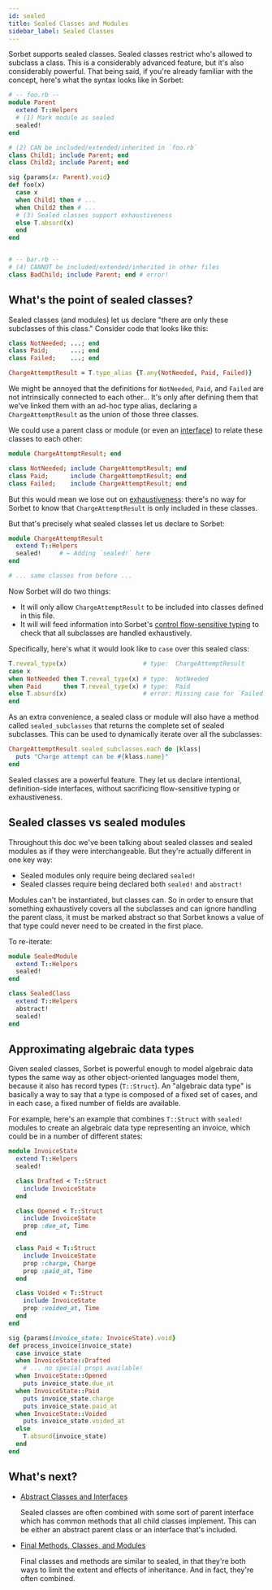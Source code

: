 ```yaml
---
id: sealed
title: Sealed Classes and Modules
sidebar_label: Sealed Classes
---
```


Sorbet supports sealed classes. Sealed classes restrict who's allowed to
subclass a class. This is a considerably advanced feature, but it's also
considerably powerful. That being said, if you're already familiar with the
concept, here's what the syntax looks like in Sorbet:

```ruby
# -- foo.rb --
module Parent
  extend T::Helpers
  # (1) Mark module as sealed
  sealed!
end

# (2) CAN be included/extended/inherited in `foo.rb`
class Child1; include Parent; end
class Child2; include Parent; end

sig {params(x: Parent).void}
def foo(x)
  case x
  when Child1 then # ...
  when Child2 then # ...
  # (3) Sealed classes support exhaustiveness
  else T.absurd(x)
  end
end


# -- bar.rb --
# (4) CANNOT be included/extended/inherited in other files
class BadChild; include Parent; end # error!
```

## What's the point of sealed classes?

Sealed classes (and modules) let us declare "there are only these subclasses of
this class." Consider code that looks like this:

```ruby
class NotNeeded; ...; end
class Paid;      ...; end
class Failed;    ...; end

ChargeAttemptResult = T.type_alias {T.any(NotNeeded, Paid, Failed)}
```

We might be annoyed that the definitions for `NotNeeded`, `Paid`, and `Failed`
are not intrinsically connected to each other... It's only after defining them
that we've linked them with an ad-hoc type alias, declaring a
`ChargeAttemptResult` as the union of those three classes.

We could use a parent class or module (or even an [interface](abstract.md)) to
relate these classes to each other:

```ruby
module ChargeAttemptResult; end

class NotNeeded; include ChargeAttemptResult; end
class Paid;      include ChargeAttemptResult; end
class Failed;    include ChargeAttemptResult; end
```

But this would mean we lose out on [exhaustiveness](exhaustiveness.md): there's
no way for Sorbet to know that `ChargeAttemptResult` is only included in these
classes.

But that's precisely what sealed classes let us declare to Sorbet:

```ruby
module ChargeAttemptResult
  extend T::Helpers
  sealed!     # ← Adding `sealed!` here
end

# ... same classes from before ...
```

Now Sorbet will do two things:

- It will only allow `ChargeAttemptResult` to be included into classes defined
  in this file.
- It will will feed information into Sorbet's
  [control flow-sensitive typing](flow-sensitive.md) to check that all
  subclasses are handled exhaustively.

Specifically, here's what it would look like to `case` over this sealed class:

```ruby
T.reveal_type(x)                     # type:  ChargeAttemptResult
case x
when NotNeeded then T.reveal_type(x) # type:  NotNeeded
when Paid      then T.reveal_type(x) # type:  Paid
else T.absurd(x)                     # error: Missing case for `Failed`
end
```

As an extra convenience, a sealed class or module will also have a method called
`sealed_subclasses` that returns the complete set of sealed subclasses. This can
be used to dynamically iterate over all the subclasses:

```ruby
ChargeAttemptResult.sealed_subclasses.each do |klass|
  puts "Charge attempt can be #{klass.name}"
end
```

Sealed classes are a powerful feature. They let us declare intentional,
definition-side interfaces, without sacrificing flow-sensitive typing or
exhaustiveness.

## Sealed classes vs sealed modules

Throughout this doc we've been talking about sealed classes and sealed modules
as if they were interchangeable. But they're actually different in one key way:

- Sealed modules only require being declared `sealed!`
- Sealed classes require being declared both `sealed!` and `abstract!`

Modules can't be instantiated, but classes can. So in order to ensure that
something exhaustively covers all the subclasses and can ignore handling the
parent class, it must be marked abstract so that Sorbet knows a value of that
type could never need to be created in the first place.

To re-iterate:

```ruby
module SealedModule
  extend T::Helpers
  sealed!
end

class SealedClass
  extend T::Helpers
  abstract!
  sealed!
end
```

## Approximating algebraic data types

Given sealed classes, Sorbet is powerful enough to model algebraic data types
the same way as other object-oriented languages model them, because it also has
record types (`T::Struct`). An "algebraic data type" is basically a way to say
that a type is composed of a fixed set of cases, and in each case, a fixed
number of fields are available.

For example, here's an example that combines `T::Struct` with `sealed!` modules
to create an algebraic data type representing an invoice, which could be in a
number of different states:

```ruby
module InvoiceState
  extend T::Helpers
  sealed!

  class Drafted < T::Struct
    include InvoiceState
  end

  class Opened < T::Struct
    include InvoiceState
    prop :due_at, Time
  end

  class Paid < T::Struct
    include InvoiceState
    prop :charge, Charge
    prop :paid_at, Time
  end

  class Voided < T::Struct
    include InvoiceState
    prop :voided_at, Time
  end
end

sig {params(invoice_state: InvoiceState).void}
def process_invoice(invoice_state)
  case invoice_state
  when InvoiceState::Drafted
    # ... no special props available!
  when InvoiceState::Opened
    puts invoice_state.due_at
  when InvoiceState::Paid
    puts invoice_state.charge
    puts invoice_state.paid_at
  when InvoiceState::Voided
    puts invoice_state.voided_at
  else
    T.absurd(invoice_state)
  end
end
```

## What's next?

- [Abstract Classes and Interfaces](abstract.md)

  Sealed classes are often combined with some sort of parent interface which has
  common methods that all child classes implement. This can be either an
  abstract parent class or an interface that's included.

- [Final Methods, Classes, and Modules](final.md)

  Final classes and methods are similar to sealed, in that they're both ways to
  limit the extent and effects of inheritance. And in fact, they're often
  combined.
